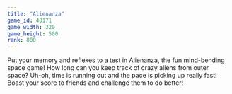 ```yaml
---
title: "Alienanza"
game_id: 40171
game_width: 320
game_height: 500
rank: 800
---
```

Put your memory and reflexes to a test in Alienanza, the fun mind-bending space game! How long can you keep track of crazy aliens from outer space? Uh-oh, time is running out and the pace is picking up really fast! Boast your score to friends and challenge them to do better!